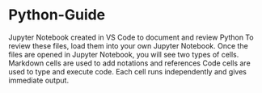 # Python-Guide
Jupyter Notebook created in VS Code to document and review Python
To review these files, load them into your own Jupyter Notebook. Once the files are opened in Jupyter Notebook, you will see two types of cells.
Markdown cells are used to add notations and references
Code cells are used to type and execute code. Each cell runs independently and gives immediate output.

